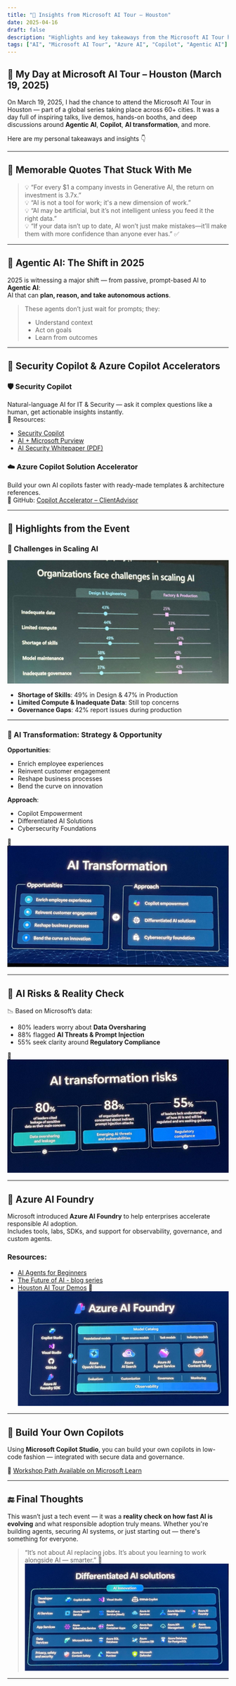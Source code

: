 ```yaml
---
title: "🧠 Insights from Microsoft AI Tour – Houston"
date: 2025-04-16
draft: false
description: "Highlights and key takeaways from the Microsoft AI Tour held in Houston on March 19, 2025. Covering AI transformation, Copilot solutions, AI risks, and productivity strategies."
tags: ["AI", "Microsoft AI Tour", "Azure AI", "Copilot", "Agentic AI"]
---
```


## 🌟 My Day at Microsoft AI Tour – Houston (March 19, 2025)

On March 19, 2025, I had the chance to attend the Microsoft AI Tour in Houston — part of a global series taking place across 60+ cities. It was a day full of inspiring talks, live demos, hands-on booths, and deep discussions around **Agentic AI**, **Copilot**, **AI transformation**, and more.

Here are my personal takeaways and insights 👇

---

## 💬 Memorable Quotes That Stuck With Me

> 💡 “For every $1 a company invests in Generative AI, the return on investment is 3.7x.”  
> 💡 “AI is not a tool for work; it's a new dimension of work.”  
> 💡 “AI may be artificial, but it’s not intelligent unless you feed it the right data.”  
> 💡 “If your data isn’t up to date, AI won’t just make mistakes—it’ll make them with more confidence than anyone ever has.” ✅  

---

## 🧠 Agentic AI: The Shift in 2025

2025 is witnessing a major shift — from passive, prompt-based AI to **Agentic AI**:  
AI that can **plan, reason, and take autonomous actions**.

> These agents don’t just wait for prompts; they:
> - Understand context
> - Act on goals
> - Learn from outcomes

---

## 🔐 Security Copilot & Azure Copilot Accelerators

### 🛡️ Security Copilot  
Natural-language AI for IT & Security — ask it complex questions like a human, get actionable insights instantly.  
🔗 Resources:  
- [Security Copilot](https://www.microsoft.com/en-us/security/business/ai-machine-learning/microsoft-security-copilot)  
- [AI + Microsoft Purview](https://learn.microsoft.com/en-us/purview/ai-microsoft-purview)
- [AI Security Whitepaper (PDF)](https://cdn-dynmedia-1.microsoft.com/is/content/microsoftcorp/microsoft/final/en-us/microsoft-brand/documents/msft-security-for-ai-whitepaper-with-signature.pdf)

### ☁️ Azure Copilot Solution Accelerator  
Build your own AI copilots faster with ready-made templates & architecture references.  
🔗 GitHub: [Copilot Accelerator – ClientAdvisor](https://github.com/microsoft/Build-your-own-copilot-Solution-Accelerator)

---

## 📸 Highlights from the Event

### 🎯 Challenges in Scaling AI
![Challenges in Scaling AI](/images/ai-tour/challenges-scaling-ai.jpg)

- **Shortage of Skills**: 49% in Design & 47% in Production
- **Limited Compute & Inadequate Data**: Still top concerns
- **Governance Gaps**: 42% report issues during production

---

### 🔄 AI Transformation: Strategy & Opportunity

**Opportunities**:
- Enrich employee experiences  
- Reinvent customer engagement  
- Reshape business processes  
- Bend the curve on innovation  

**Approach**:
- Copilot Empowerment  
- Differentiated AI Solutions  
- Cybersecurity Foundations

📸
![Transformation Approach](/images/ai-tour/ai-transformation-approach.jpg)

---

## 🚨 AI Risks & Reality Check

📉 Based on Microsoft’s data:  
- 80% leaders worry about **Data Oversharing**  
- 88% flagged **AI Threats & Prompt Injection**  
- 55% seek clarity around **Regulatory Compliance**

📸
![AI Risks & Governance](/images/ai-tour/ai-risks.jpg)

---

## 🧪 Azure AI Foundry

Microsoft introduced **Azure AI Foundry** to help enterprises accelerate responsible AI adoption.  
Includes tools, labs, SDKs, and support for observability, governance, and custom agents.

### Resources:
- [AI Agents for Beginners](https://github.com/microsoft/ai-agents-for-beginners)
- [The Future of AI - blog series](https://learn.microsoft.com/en-us/collections/qzj2aqt3dq5zm)
- [Houston AI Tour Demos](https://github.com/bhakthan/houston-ai-tour)
📸
![Azure AI Foundry](/images/ai-tour/azure-ai-foundry.jpg)

---

## 🔧 Build Your Own Copilots

Using **Microsoft Copilot Studio**, you can build your own copilots in low-code fashion — integrated with secure data and governance.

📎 [Workshop Path Available on Microsoft Learn](https://learn.microsoft.com/en-us/training/paths/power-virtual-agents-workshop/)

---

## 🔚 Final Thoughts

This wasn’t just a tech event — it was a **reality check on how fast AI is evolving** and what responsible adoption truly means. Whether you're building agents, securing AI systems, or just starting out — there's something for everyone.

> “It’s not about AI replacing jobs. It’s about you learning to work alongside AI — smarter.”
📸
![Differentiated AI Solutions](/images/ai-tour/differentiated-ai-solutions.jpg)
---
